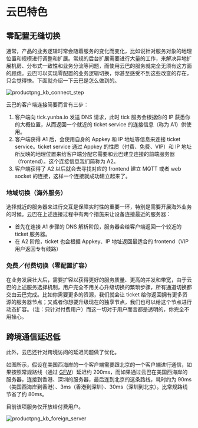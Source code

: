 # 云巴特色

## 零配置无缝切换
通常，产品的业务逻辑时常会随着服务的变化而变化，比如说针对服务对象的地理位置和规模进行调整和扩展。常规的后台扩展需要进行大量的工作，来解决异地扩展机房、分布式一致性和业务分流等问题，而使用云巴的服务就完全无须有这方面的顾虑。云巴可以实现零配置的业务逻辑切换，你甚至感受不到这些改变的存在，只会觉得快。下面就介绍一下云巴是怎么做到的。

![productpng_kb_connect_step](https://raw.githubusercontent.com/yunba/docs/master/image/productpng_kb_connect_step.png)

云巴的客户端连接简要而言有三步：

1. 客户端向 tick.yunba.io 发送 DNS 请求，此时 tick 服务会根据你的 IP 获悉你的大概位置，从而返回一个就近的 ticket service 的连接信息（称为 A1）供使用。
2. 客户端获得 A1 后，会使用自身的 Appkey 和 IP 地址等信息来连接 ticket service。ticket service 通过 Appkey 的性质（付费、免费、VIP）和 IP 地址所反映的地理位置来给客户端分配它需要和云巴建立连接的前端服务器（frontend）。这个连接信息我们简称为 A2。
3. 客户端获得了 A2 以后就会去寻找对应的 frontend 建立 MQTT 或者 web socket 的连接，这样一个连接就成功建立起来了。

### 地域切换（海外服务）
选择就近的服务器来进行交互是保障实时性的重要一环，特别是需要开展海外业务的时候。云巴在上述连接过程中有两个措施来让设备连接最近的服务器：

* 首先在连接 A1 步骤的 DNS 解析阶段，服务器会给客户端返回一个较近的 ticket 服务器。
* 在 A2 阶段，ticket 也会根据 Appkey、IP 地址返回最适合的 frontend（VIP 用户返回专有线路）

### 免费／付费切换（零配置扩容）
在业务发展壮大后，需要扩容以获得更好的服务质量、更高的并发和带宽，由于云巴的上述服务选择机制，用户完全不用关心升级切换的繁琐步骤，所有通道切换都交由云巴完成。比如你需要更多的资源，我们就会让 ticket 给你返回拥有更多资源的服务器节点；又或者你想要升级现在的独享节点，我们也可以给这个节点进行动态扩容。（注：只针对付费用户）而这一切对于用户而言都是透明的，你完全不用操心。

## 跨境通信延迟低

此外，云巴还针对跨境访问的延迟问题做了优化。

如图所示，假设在美国西海岸的一个客户端需要跟北京的一个客户端进行通信，如果按照常规路线（通过 [GFW](https://en.wikipedia.org/wiki/Great_Firewall)）延迟约 200ms，而如果通过云巴在美国西海岸的服务器，连接到香港、深圳的服务器，最后连到北京的这条路线，耗时约为 90ms（美国西海岸到香港）、3ms（香港到深圳）、30ms（深圳到北京）。比常规路线节省了约 80ms。

目前该项服务仅开放给付费用户。

![productpng_kb_foreign_server](https://raw.githubusercontent.com/yunba/docs/master/image/productpng_kb_foreign_server.png)

